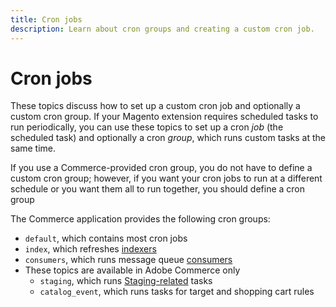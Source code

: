```yaml
---
title: Cron jobs
description: Learn about cron groups and creating a custom cron job.
---
```


# Cron jobs

These topics discuss how to set up a custom cron job and optionally a custom cron group. If your Magento extension requires scheduled tasks to run periodically, you can use these topics to set up a cron _job_ (the scheduled task) and optionally a cron _group_, which runs custom tasks at the same time.

If you use a Commerce-provided cron group, you do not have to define a custom cron group; however, if you want your cron jobs to run at a different schedule or you want them all to run together, you should define a cron group

The Commerce application provides the following cron groups:

- `default`, which contains most cron jobs
- `index`, which refreshes [indexers](../cli/manage-indexers.md)
- `consumers`, which runs message queue [consumers](../cli/start-message-queues.md)
- These topics are available in Adobe Commerce only
  - `staging`, which runs [Staging-related](https://docs.magento.com/user-guide/cms/content-staging.html) tasks
  - `catalog_event`, which runs tasks for target and shopping cart rules
